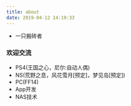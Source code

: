 ```yaml
---
title: about
date: 2019-04-12 14:19:33
---
```


* 一只搬砖者
### 欢迎交流
* PS4(王国之心，尼尔:自动人偶)
* NS(荒野之息，风花雪月[预定]，梦见岛[预定])
* PC(FF14)
* App开发
* NAS技术
